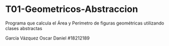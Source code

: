 # T01-Geometricos-Abstraccion
Programa que calcula el Área y Perímetro de figuras geométricas utilizando clases abstractas 

García Vázquez Oscar Daniel #18212189
